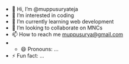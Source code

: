 - 👋 Hi, I’m @muppusuryateja
- 👀 I’m interested in coding
- 🌱 I’m currently learning web development
- 💞️ I’m looking to collaborate on MNCs
- 📫 How to reach me muppusurya@gmail.com
- - 😄 Pronouns: ...
- ⚡ Fun fact: ...

<!---
muppusuryateja/muppusuryateja is a ✨ special ✨ repository because its `README.md` (this file) appears on your GitHub profile.
You can click the Preview link to take a look at your changes.
--->
